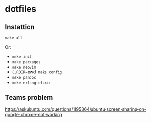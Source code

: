 # dotfiles

## Instattion

`make all`

Or:

- `make init`
- `make packages`
- `make neovim`
- `CURDIR=`pwd` make config`
- `make pandoc`
- `make erlang elixir`

## Teams problem

https://askubuntu.com/questions/1195364/ubuntu-screen-sharing-on-google-chrome-not-working
